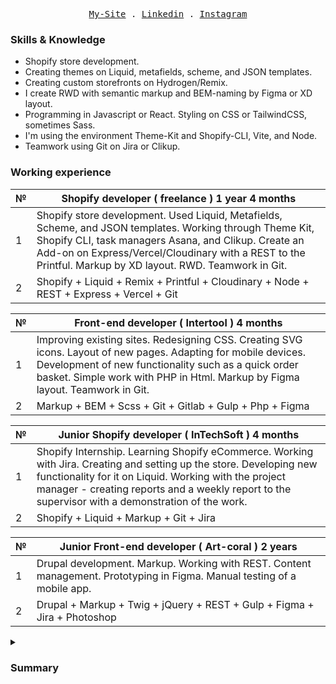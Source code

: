 <p align="center">
  <samp>
    <a href="https://a-eremenko.web.app/">My-Site</a> .
    <a href="https://www.linkedin.com/in/aleksej579/">Linkedin</a> .
    <a href="https://www.instagram.com/eremenko_579/">Instagram</a>
  </samp>
</p>

### Skills & Knowledge

- Shopify store development. 
- Creating themes on Liquid, metafields, scheme, and JSON templates.
- Creating custom storefronts on Hydrogen/Remix.
- I create RWD with semantic markup and BEM-naming by Figma or XD layout.
- Programming in Javascript or React. Styling on CSS or TailwindCSS, sometimes Sass.
- I'm using the environment Theme-Kit and Shopify-CLI, Vite, and Node. 
- Teamwork using Git on Jira or Clikup.                  

### Working experience

№ | Shopify developer ( freelance ) 1 year 4 months
---|---
1 | Shopify store development. Used Liquid, Metafields, Scheme, and JSON templates. Working through Theme Kit, Shopify CLI, task managers Asana, and Clikup. Create an Add-on on Express/Vercel/Cloudinary with a REST to the Printful. Markup by XD layout. RWD.  Teamwork in Git.
2 | Shopify + Liquid + Remix + Printful + Cloudinary + Node + REST + Express + Vercel + Git

№ | Front-end developer ( Intertool ) 4 months
---|---
1 | Improving existing sites. Redesigning CSS. Creating SVG icons. Layout of new pages.  Adapting for mobile devices.  Development of new functionality such as a quick order basket.  Simple work with PHP in Html.  Markup by Figma layout.  Teamwork in Git.
2 | Markup + BEM + Scss + Git + Gitlab + Gulp + Php + Figma

№ | Junior Shopify developer ( InTechSoft ) 4 months
---|---
1 | Shopify Internship.  Learning Shopify eCommerce.  Working with Jira.  Creating and setting up the store.  Developing new functionality for it on Liquid.  Working with the project manager - creating reports and a weekly report to the supervisor with a demonstration of the work.
2 | Shopify + Liquid + Markup + Git + Jira

№ | Junior Front-end developer ( Art-coral ) 2 years
---|---
1 | Drupal development. Markup. Working with REST.  Content management.  Prototyping in Figma. Manual testing of a mobile app.
2 | Drupal + Markup + Twig + jQuery + REST + Gulp + Figma + Jira + Photoshop

<details>
  <summary><h3>Summary<h3></summary>
  <ul>
    <li>English: Pre-Intermediate.</li>
  </ul>
</details>
